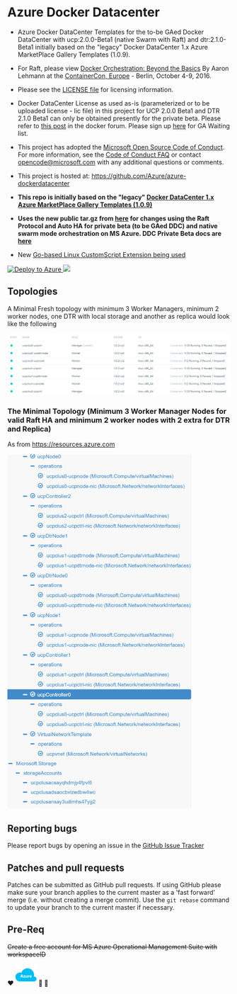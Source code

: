 

# Azure Docker Datacenter

* Azure Docker DataCenter Templates for the to-be GAed Docker DataCenter with  ucp:2.0.0-Beta1 (native Swarm with Raft) and dtr:2.1.0-Beta1 initially based on the "legacy" Docker DataCenter 1.x Azure MarketPlace Gallery Templates (1.0.9). 

* For Raft, please view [Docker Orchestration: Beyond the Basics](http://events.linuxfoundation.org/sites/events/files/slides/Docker_Orchestration-Aaron_Lehmann.pdf) By Aaron Lehmann at the [ContainerCon, Europe](http://events.linuxfoundation.org/events/containercon-europe/program/slides) - Berlin, October 4-9, 2016.

* Please see the [LICENSE file](https://github.com/Azure/azure-dockerdatacenter/blob/master/LICENSE) for licensing information. 
 * Docker DataCenter License as used as-is (parameterized or to be uploaded license - lic file) in this project for UCP 2.0.0 Beta1 and DTR 2.1.0 Beta1 can only be obtained presently for the private beta. Please refer to [this post](https://forums.docker.com/t/docker-datacenter-on-engine-1-12-private-beta/23232/1) in the docker forum. Please sign up [here](https://goo.gl/UTG895) for GA Waiting list.

* This project has adopted the [Microsoft Open Source Code of Conduct](https://opensource.microsoft.com/codeofconduct/). For more information, see the [Code of Conduct FAQ](https://opensource.microsoft.com/codeofconduct/faq/) or contact [opencode@microsoft.com](mailto:opencode@microsoft.com) with any additional questions or comments.

* This project is hosted at: https://github.com/Azure/azure-dockerdatacenter

* **This repo is initially based on the "legacy" [Docker DataCenter 1.x Azure MarketPlace Gallery Templates (1.0.9)](https://gallery.azure.com/artifact/20151001/docker.dockerdatacenterdocker-datacenter.1.0.9/Artifacts/mainTemplate.json)**

* **Uses the new public tar.gz from [here](https://packages.docker.com/caas/ucp-2.0.0-beta1_dtr-2.1.0-beta1.tar.gz) for changes using the Raft Protocol and Auto HA for private beta (to be GAed DDC) and native swarm mode orchestration on MS Azure. DDC Private Beta docs are [here](https://beta.docker.com/docs/ddc)**

* New [Go-based Linux CustomScript Extension being used](https://github.com/Azure/custom-script-extension-linux) 

<a href="https://portal.azure.com/#create/Microsoft.Template/uri/https%3A%2F%2Fraw.githubusercontent.com%2FAzure%2Fazure-dockerdatacenter%2Fmaster%2Fazuredeploy.json" target="_blank">
   <img alt="Deploy to Azure" src="http://azuredeploy.net/deploybutton.png"/>
</a>

<a href="http://armviz.io/#/?load=https%3A%2F%2Fraw.githubusercontent.com%2FAzure%2Fazure-dockerdatacenter%2Fmaster%2Fazuredeploy.json" target="_blank">  
<img src="http://armviz.io/visualizebutton.png"/> </a> 

## Topologies

A Minimal Fresh topology with minimum 3 Worker Managers, minimum 2 worker nodes, one DTR with local storage and another as replica would look like the following

![Azure DDC Miminal Topology](https://raw.githubusercontent.com/Azure/azure-dockerdatacenter/master/MinimalFresh.png)

### The Minimal Topology (Minimum 3 Worker Manager Nodes for valid Raft HA and minimum 2 worker nodes with 2 extra for DTR and Replica)
 As from https://resources.azure.com 
 
<img src="https://raw.githubusercontent.com/Azure/azure-dockerdatacenter/master/MinimalTopology.png" width="416" height="800" />
 
## Reporting bugs

Please report bugs  by opening an issue in the [GitHub Issue Tracker](https://github.com/Azure/azure-dockerdatacenter/issues)

## Patches and pull requests

Patches can be submitted as GitHub pull requests. If using GitHub please make sure your branch applies to the current master as a 'fast forward' merge (i.e. without creating a merge commit). Use the `git rebase` command to update your branch to the current master if necessary.

## Pre-Req
~~Create a free account for MS Azure Operational Management Suite with workspaceID~~

:heart: ![Azure Subscription Icon](https://raw.githubusercontent.com/Azure/azure-dockerdatacenter/master/Azure.png) :penguin: :whale:


